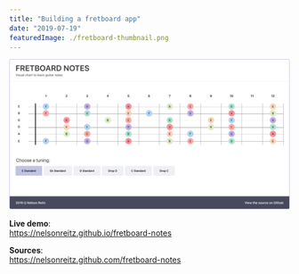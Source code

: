 ```yaml
---
title: "Building a fretboard app"
date: "2019-07-19"
featuredImage: ./fretboard-thumbnail.png
---
```


![Concept mock of Fretboard app](./fretboard-design.png "Fretboard app design")

**Live demo**:  
https://nelsonreitz.github.io/fretboard-notes

**Sources**:  
https://nelsonreitz.github.com/fretboard-notes